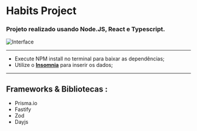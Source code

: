 # Habits Project

### Projeto realizado usando Node.JS, React e Typescript.
![Interface](https://user-images.githubusercontent.com/89111825/228410380-90d70d12-3c8d-4ff8-8258-f0230b6112ac.png)
_____________________
- Execute NPM install no terminal para baixar as dependências;
- Utilize o **[Insomnia](https://insomnia.rest/)** para inserir os dados;
_____________________

## Frameworks & Bibliotecas : 
- Prisma.io 
- Fastify 
- Zod 
- Dayjs
